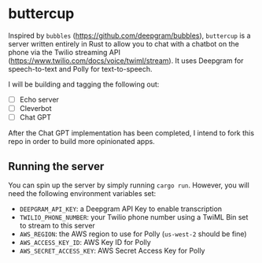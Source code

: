 # buttercup

Inspired by `bubbles` (https://github.com/deepgram/bubbles), `buttercup` is a server written entirely in Rust
to allow you to chat with a chatbot on the phone via the Twilio streaming API (https://www.twilio.com/docs/voice/twiml/stream).
It uses Deepgram for speech-to-text and Polly for text-to-speech.

I will be building and tagging the following out:

- [ ] Echo server
- [ ] Cleverbot
- [ ] Chat GPT

After the Chat GPT implementation has been completed, I intend to fork this repo in order to build more opinionated apps.

## Running the server

You can spin up the server by simply running `cargo run`. However, you will need the following environment variables set:

* `DEEPGRAM_API_KEY`: a Deepgram API Key to enable transcription
* `TWILIO_PHONE_NUMBER`: your Twilio phone number using a TwiML Bin set to stream to this server
* `AWS_REGION`: the AWS region to use for Polly (`us-west-2` should be fine)
* `AWS_ACCESS_KEY_ID`: AWS Key ID for Polly
* `AWS_SECRET_ACCESS_KEY`: AWS Secret Access Key for Polly
